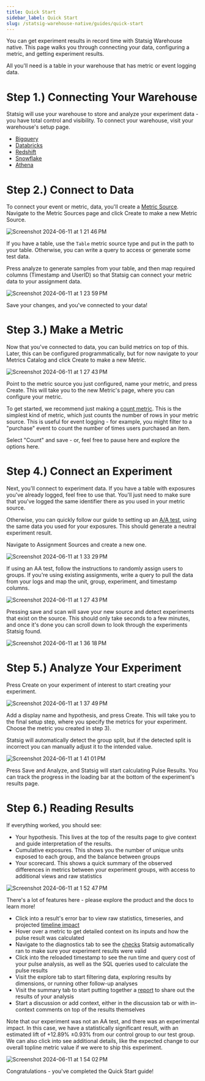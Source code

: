 ```yaml
---
title: Quick Start
sidebar_label: Quick Start
slug: /statsig-warehouse-native/guides/quick-start
---
```


You can get experiment results in record time with Statsig Warehouse native. This page walks you through connecting your data, configuring a metric, and getting experiment results.

All you'll need is a table in your warehouse that has metric or event logging data.

# Step 1.) Connecting Your Warehouse

Statsig will use your warehouse to store and analyze your experiment data - you have total control and visibility. To connect your warehouse, visit your warehouse's setup page.

- [Bigquery](../connecting-your-warehouse/bigquery.md)
- [Databricks](../connecting-your-warehouse/databricks.md)
- [Redshift](../connecting-your-warehouse/redshift.md)
- [Snowflake](../connecting-your-warehouse/snowflake.md)
- [Athena](../connecting-your-warehouse/athena.md)

# Step 2.) Connect to Data

To connect your event or metric, data, you'll create a [Metric Source](/statsig-warehouse-native/configuration/metric-sources.md). Navigate to the Metric Sources page and click Create to make a new Metric Source.

![Screenshot 2024-06-11 at 1 21 46 PM](https://github.com/statsig-io/docs/assets/102695539/66229d92-99a8-45c6-9a1c-7f8585465338)

If you have a table, use the `Table` metric source type and put in the path to your table. Otherwise, you can write a query to access or generate some test data.

Press analyze to generate samples from your table, and then map required columns (Timestamp and UserID) so that Statsig can connect your metric data to your assignment data.

![Screenshot 2024-06-11 at 1 23 59 PM](https://github.com/statsig-io/docs/assets/102695539/c0982d71-71c5-4899-bed9-a72c7db59515)

Save your changes, and you've connected to your data!

# Step 3.) Make a Metric

Now that you've connected to data, you can build metrics on top of this. Later, this can be configured programmatically, but for now navigate to your Metrics Catalog and click Create to make a new Metric.

![Screenshot 2024-06-11 at 1 27 43 PM](https://github.com/statsig-io/docs/assets/102695539/8b997a0c-22e9-409d-8918-d21a95af1367)

Point to the metric source you just configured, name your metric, and press Create. This will take you to the new Metric's page, where you can configure your metric.

To get started, we recommend just making a [count metric](/statsig-warehouse-native/metrics/count). This is the simplest kind of metric, which just counts the number of rows in your metric source. This is useful for event logging - for example, you might filter to a "purchase" event to count the number of times users purchased an item.

Select "Count" and save - or, feel free to pause here and explore the options here.

# Step 4.) Connect an Experiment

Next, you'll connect to experiment data. If you have a table with exposures you've already logged, feel free to use that. You'll just need to make sure that you've logged the same identifier there as you used in your metric source.

Otherwise, you can quickly follow our guide to setting up an [A/A test](/guides/aa-test), using the same data you used for your exposures. This should generate a neutral experiment result.

Navigate to Assignment Sources and create a new one.

![Screenshot 2024-06-11 at 1 33 29 PM](https://github.com/statsig-io/docs/assets/102695539/fe0e4c5d-e2a6-4943-9b09-cb81dbadee9e)

If using an AA test, follow the instructions to randomly assign users to groups. If you're using existing assignments, write a query to pull the data from your logs and map the unit, group, experiment, and timestamp columns.

![Screenshot 2024-06-11 at 1 27 43 PM](https://github.com/statsig-io/docs/assets/102695539/08e3f20c-1590-4b08-ad60-fa96ecbf15cb)

Pressing save and scan will save your new source and detect experiments that exist on the source. This should only take seconds to a few minutes, and once it's done you can scroll down to look through the experiments Statsig found.

![Screenshot 2024-06-11 at 1 36 18 PM](https://github.com/statsig-io/docs/assets/102695539/8be2f079-4440-4742-9727-08e25b65c84b)

# Step 5.) Analyze Your Experiment

Press Create on your experiment of interest to start creating your experiment.

![Screenshot 2024-06-11 at 1 37 49 PM](https://github.com/statsig-io/docs/assets/102695539/fc6e7092-b621-494a-bedb-8cd03a64d510)

Add a display name and hypothesis, and press Create. This will take you to the final setup step, where you specify the metrics for your experiment. Choose the metric you created in step 3).

Statsig will automatically detect the group split, but if the detected split is incorrect you can manually adjust it to the intended value.

![Screenshot 2024-06-11 at 1 41 01 PM](https://github.com/statsig-io/docs/assets/102695539/287bc60b-23a6-4681-ac26-282ce8b88c13)

Press Save and Analyze, and Statsig will start calculating Pulse Results. You can track the progress in the loading bar at the bottom of the experiment's results page.

# Step 6.) Reading Results

If everything worked, you should see:

- Your hypothesis. This lives at the top of the results page to give context and guide interpretation of the results.
- Cumulative exposures. This shows you the number of unique units exposed to each group, and the balance between groups
- Your scorecard. This shows a quick summary of the observed differences in metrics between your experiment groups, with access to additional views and raw statistics

![Screenshot 2024-06-11 at 1 52 47 PM](https://github.com/statsig-io/docs/assets/102695539/38f4f438-2592-44cb-9063-d3bc97da404b)

There's a lot of features here - please explore the product and the docs to learn more!

- Click into a result's error bar to view raw statistics, timeseries, and projected [timeline impact](/stats-engine/topline-impact)
- Hover over a metric to get detailed context on its inputs and how the pulse result was calculated
- Navigate to the diagnostics tab to see the [checks](/statsig-warehouse-native/features/monitor-an-experiment) Statsig automatically ran to make sure your experiment results were valid
- Click into the reloaded timestamp to see the run time and query cost of your pulse analysis, as well as the SQL queries used to calculate the pulse results
- Visit the explore tab to start filtering data, exploring results by dimensions, or running other follow-up analyses
- Visit the summary tab to start putting together a [report](/statsig-warehouse-native/features/reports) to share out the results of your analysis
- Start a discussion or add context, either in the discussion tab or with in-context comments on top of the results themselves

Note that our experiment was not an AA test, and there was an experimental impact. In this case, we have a statistically significant result, with an estimated lift of +12.89% ±0.93% from our control group to our test group. We can also click into see additional details, like the expected change to our overall topline metric value if we were to ship this experiment.

![Screenshot 2024-06-11 at 1 54 02 PM](https://github.com/statsig-io/docs/assets/102695539/33e5fc2a-9b36-43f9-a6c2-2936867a7980)

Congratulations - you've completed the Quick Start guide!
